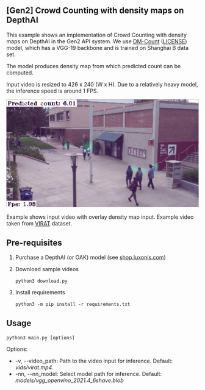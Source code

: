 ## [Gen2] Crowd Counting with density maps on DepthAI

This example shows an implementation of Crowd Counting with density maps on DepthAI in the Gen2 API system.  We use [DM-Count](https://github.com/cvlab-stonybrook/DM-Count) ([LICENSE](https://github.com/cvlab-stonybrook/DM-Count/blob/master/LICENSE)) model, which has a VGG-19 backbone and is trained on Shanghai B data set.

The model produces density map from which predicted count can be computed.

Input video is resized to 426 x 240 (W x H). Due to a relatively heavy model, the inference speed is around 1 FPS.

![Image example](imgs/example.gif)

Example shows input video with overlay density map input. Example video taken from [VIRAT](https://viratdata.org/) dataset.

## Pre-requisites

1. Purchase a DepthAI (or OAK) model (see [shop.luxonis.com](https://shop.luxonis.com/))

2. Download sample videos
   ```
   python3 download.py
   ```
3. Install requirements
   ```
   python3 -m pip install -r requirements.txt
   ```

## Usage

```
python3 main.py [options]
```

Options:

* -v, --video_path: Path to the video input for inference. Default: *vids/virat.mp4*.
* -nn, --nn_model: Select model path for inference. Default: *models/vgg_openvino_2021.4_6shave.blob*

